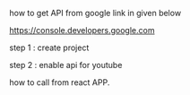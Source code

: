 how to get API from google link in given below

https://console.developers.google.com

step 1 : create project

step 2 : enable api for youtube

how to call from react APP.


